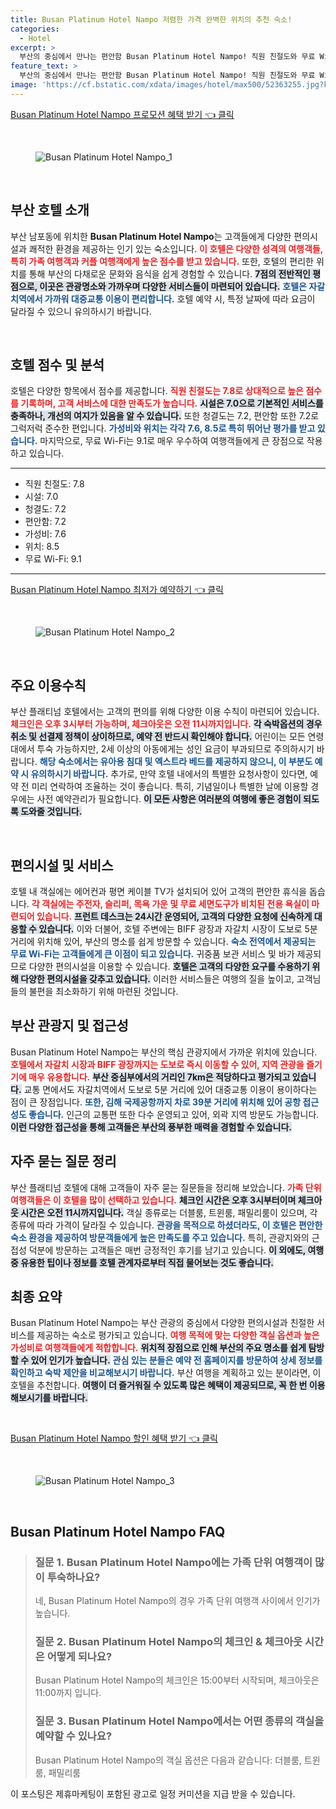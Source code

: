 ```yaml
---
title: Busan Platinum Hotel Nampo 저렴한 가격 완벽한 위치의 추천 숙소!
categories:
  - Hotel
excerpt: >
  부산의 중심에서 만나는 편안함 Busan Platinum Hotel Nampo! 직원 친절도와 무료 WiFi가 높은 점수를 기록하며 자갈치 시장과 BIFF 광장이 도보 5분 거리에 위치해 있어 위치 장점도 뛰어난 이곳! 커플 여행객들에게 특히 인기 있는 숙소입니다.
feature_text: >
  부산의 중심에서 만나는 편안함 Busan Platinum Hotel Nampo! 직원 친절도와 무료 WiFi가 높은 점수를 기록하며 자갈치 시장과 BIFF 광장이 도보 5분 거리에 위치해 있어 위치 장점도 뛰어난 이곳! 커플 여행객들에게 특히 인기 있는 숙소입니다.
image: 'https://cf.bstatic.com/xdata/images/hotel/max500/52363255.jpg?k=ae85258d31727e90709be4ea733ffa9f7e7a0809b3729843a5531c8e030fe772&o=&hp=1'
---
```


<p><a class="modoo-button" href="https://tinyurl.com/2d2zfyro" rel="nofollow noopener">Busan Platinum Hotel Nampo 프로모션 혜택 받기 👈 클릭</a></p><br/>
<figure class="image"><img alt="Busan Platinum Hotel Nampo_1" src="https://cf.bstatic.com/xdata/images/hotel/max1024x768/85947131.jpg?k=f5093b789e21e68e642727db2fd030c0226ab64ceffa40c914a170881b6c6c36&amp;o=&amp;hp=1"/></figure><br/>

<h2 data-ke-size="size26" id="부산-호텔-소개">부산 호텔 소개</h2>
<p data-ke-size="size16">부산 남포동에 위치한 <b>Busan Platinum Hotel Nampo</b>는 고객들에게 다양한 편의시설과 쾌적한 환경을 제공하는 인기 있는 숙소입니다. <b><span style="color: #ee2323;">이 호텔은 다양한 성격의 여행객들, 특히 가족 여행객과 커플 여행객에게 높은 점수를 받고 있습니다.</span></b> 또한, 호텔의 편리한 위치를 통해 부산의 다채로운 문화와 음식을 쉽게 경험할 수 있습니다. <b><span style="background-color: #21538527;">7점의 전반적인 평점으로, 이곳은 관광명소와 가까우며 다양한 서비스들이 마련되어 있습니다.</span></b> <b><span style="color: #1a5490;">호텔은 자갈치역에서 가까워 대중교통 이용이 편리합니다.</span></b> 호텔 예약 시, 특정 날짜에 따라 요금이 달라질 수 있으니 유의하시기 바랍니다.</p>
<p data-ke-size="size16"> </p>
<h2 data-ke-size="size23" id="호텔-점수-상세">호텔 점수 및 분석</h2>
<p data-ke-size="size16">호텔은 다양한 항목에서 점수를 제공합니다. <b><span style="color: #ee2323;">직원 친절도는 7.8로 상대적으로 높은 점수를 기록하며, 고객 서비스에 대한 만족도가 높습니다.</span></b> <b><span style="background-color: #21538527;">시설은 7.0으로 기본적인 서비스를 충족하나, 개선의 여지가 있음을 알 수 있습니다.</span></b> 또한 청결도는 7.2, 편안함 또한 7.2로 그럭저럭 준수한 편입니다. <b><span style="color: #1a5490;">가성비와 위치는 각각 7.6, 8.5로 특히 뛰어난 평가를 받고 있습니다.</span></b> 마지막으로, 무료 Wi-Fi는 9.1로 매우 우수하여 여행객들에게 큰 장점으로 작용하고 있습니다.</p>
<hr contenteditable="false" data-ke-style="style5" data-ke-type="horizontalRule"/>
<ul data-ke-list-type="disc" style="list-style-type: disc;">
<li>직원 친절도: 7.8</li>
<li>시설: 7.0</li>
<li>청결도: 7.2</li>
<li>편안함: 7.2</li>
<li>가성비: 7.6</li>
<li>위치: 8.5</li>
<li>무료 Wi-Fi: 9.1</li>
</ul>
<hr contenteditable="false" data-ke-style="style5" data-ke-type="horizontalRule"/>
<p><a class="modoo-button" href="https://tinyurl.com/2d2zfyro" rel="nofollow noopener">Busan Platinum Hotel Nampo 최저가 예약하기 👈 클릭</a></p><br/>
<figure class="image"><img alt="Busan Platinum Hotel Nampo_2" src="https://cf.bstatic.com/xdata/images/hotel/max500/52363255.jpg?k=ae85258d31727e90709be4ea733ffa9f7e7a0809b3729843a5531c8e030fe772&amp;o=&amp;hp=1"/></figure><br/>
<h2 data-ke-size="size23" id="주요-이용수칙">주요 이용수칙</h2>
<p data-ke-size="size16">부산 플래티넘 호텔에서는 고객의 편의를 위해 다양한 이용 수칙이 마련되어 있습니다. <b><span style="color: #ee2323;">체크인은 오후 3시부터 가능하며, 체크아웃은 오전 11시까지입니다.</span></b> <b><span style="background-color: #21538527;">각 숙박옵션의 경우 취소 및 선결제 정책이 상이하므로, 예약 전 반드시 확인해야 합니다.</span></b> 어린이는 모든 연령대에서 투숙 가능하지만, 2세 이상의 아동에게는 성인 요금이 부과되므로 주의하시기 바랍니다. <b><span style="color: #1a5490;">해당 숙소에서는 유아용 침대 및 엑스트라 베드를 제공하지 않으니, 이 부분도 예약 시 유의하시기 바랍니다.</span></b> 추가로, 만약 호텔 내에서의 특별한 요청사항이 있다면, 예약 전 미리 연락하여 조율하는 것이 좋습니다. 특히, 기념일이나 특별한 날에 이용할 경우에는 사전 예약관리가 필요합니다. <b><span style="background-color: #21538527;">이 모든 사항은 여러분의 여행에 좋은 경험이 되도록 도와줄 것입니다.</span></b></p>
<p data-ke-size="size16"> </p>
<h2 data-ke-size="size23" id="편의시설-및-서비스">편의시설 및 서비스</h2>
<p data-ke-size="size16">호텔 내 객실에는 에어컨과 평면 케이블 TV가 설치되어 있어 고객의 편안한 휴식을 돕습니다. <b><span style="color: #ee2323;">각 객실에는 주전자, 슬리퍼, 목욕 가운 및 무료 세면도구가 비치된 전용 욕실이 마련되어 있습니다.</span></b> <b><span style="background-color: #21538527;">프런트 데스크는 24시간 운영되어, 고객의 다양한 요청에 신속하게 대응할 수 있습니다.</span></b> 이와 더불어, 호텔 주변에는 BIFF 광장과 자갈치 시장이 도보로 5분 거리에 위치해 있어, 부산의 명소를 쉽게 방문할 수 있습니다. <b><span style="color: #1a5490;">숙소 전역에서 제공되는 무료 Wi-Fi는 고객들에게 큰 이점이 되고 있습니다.</span></b> 귀중품 보관 서비스 및 바가 제공되므로 다양한 편의시설을 이용할 수 있습니다. <b><span style="background-color: #21538527;">호텔은 고객의 다양한 요구를 수용하기 위해 다양한 편의시설을 갖추고 있습니다.</span></b> 이러한 서비스들은 여행의 질을 높이고, 고객님들의 불편을 최소화하기 위해 마련된 것입니다.</p>
<h2 data-ke-size="size26" id="부산-관광지-접근성">부산 관광지 및 접근성</h2>
<p data-ke-size="size16">Busan Platinum Hotel Nampo는 부산의 핵심 관광지에서 가까운 위치에 있습니다. <b><span style="color: #ee2323;">호텔에서 자갈치 시장과 BIFF 광장까지는 도보로 즉시 이동할 수 있어, 지역 관광을 즐기기에 매우 유용합니다.</span></b> <b><span style="background-color: #21538527;">부산 중심부에서의 거리인 7km은 적당하다고 평가되고 있습니다.</span></b> 교통 면에서도 자갈치역에서 도보로 5분 거리에 있어 대중교통 이용이 용이하다는 점이 큰 장점입니다. <b><span style="color: #1a5490;">또한, 김해 국제공항까지 차로 39분 거리에 위치해 있어 공항 접근성도 좋습니다.</span></b> 인근의 교통편 또한 다수 운영되고 있어, 외곽 지역 방문도 가능합니다. <b><span style="background-color: #21538527;">이런 다양한 접근성을 통해 고객들은 부산의 풍부한 매력을 경험할 수 있습니다.</span></b></p>
<h2 data-ke-size="size23" id="자주-묻는-질문">자주 묻는 질문 정리</h2>
<p data-ke-size="size16">부산 플래티넘 호텔에 대해 고객들이 자주 묻는 질문들을 정리해 보았습니다. <b><span style="color: #ee2323;">가족 단위 여행객들은 이 호텔을 많이 선택하고 있습니다.</span></b> <b><span style="background-color: #21538527;">체크인 시간은 오후 3시부터이며 체크아웃 시간은 오전 11시까지입니다.</span></b> 객실 종류로는 더블룸, 트윈룸, 패밀리룸이 있으며, 각 종류에 따라 가격이 달라질 수 있습니다. <b><span style="color: #1a5490;">관광을 목적으로 하셨더라도, 이 호텔은 편안한 숙소 환경을 제공하여 방문객들에게 높은 만족도를 주고 있습니다.</span></b> 특히, 관광지와의 근접성 덕분에 방문하는 고객들은 매번 긍정적인 후기를 남기고 있습니다. <b><span style="background-color: #21538527;">이 외에도, 여행 중 유용한 팁이나 정보를 호텔 관계자로부터 직접 물어보는 것도 좋습니다.</span></b></p>
<h2 data-ke-size="size23" id="최종-요약">최종 요약</h2>
<p data-ke-size="size16">Busan Platinum Hotel Nampo는 부산 관광의 중심에서 다양한 편의시설과 친절한 서비스를 제공하는 숙소로 평가되고 있습니다. <b><span style="color: #ee2323;">여행 목적에 맞는 다양한 객실 옵션과 높은 가성비로 여행객들에게 적합합니다.</span></b> <b><span style="background-color: #21538527;">위치적 장점으로 인해 부산의 주요 명소를 쉽게 탐방할 수 있어 인기가 높습니다.</span></b> <b><span style="color: #1a5490;">관심 있는 분들은 예약 전 홈페이지를 방문하여 상세 정보를 확인하고 숙박 제안을 비교해보시기 바랍니다.</span></b> 부산 여행을 계획하고 있는 분이라면, 이 호텔을 추천합니다. <b><span style="background-color: #21538527;">여행이 더 즐거워질 수 있도록 많은 혜택이 제공되므로, 꼭 한 번 이용해보시기를 바랍니다.</span></b></p>
<p data-ke-size="size16"> </p>

<p><a class="modoo-button" href="https://tinyurl.com/2d2zfyro" rel="nofollow noopener">Busan Platinum Hotel Nampo 할인 혜택 받기 👈 클릭</a></p><br>

<figure class="image"><img src="https://cf.bstatic.com/xdata/images/hotel/max500/85947155.jpg?k=d768f4e7268e78a4da93b11b600ede059318f8d06404e6f2ed72705caf8bf299&o=&hp=1" alt="Busan Platinum Hotel Nampo_3"></figure><br>
<h2 id="Busan Platinum Hotel Nampo_FAQ">Busan Platinum Hotel Nampo FAQ</h2>
<div itemscope="" itemtype="https://schema.org/FAQPage"> 
<blockquote> 
<div itemscope="" itemprop="mainEntity" itemtype="https://schema.org/Question"> 
<h3 id="질문_1" itemprop="name">질문 1. Busan Platinum Hotel Nampo에는 가족 단위 여행객이 많이 투숙하나요?</h3> 
<div itemscope="" itemprop="acceptedAnswer" itemtype="https://schema.org/Answer"> 
<span itemprop="text"> 
<p>네, Busan Platinum Hotel Nampo의 경우 가족 단위 여행객 사이에서 인기가 높습니다.</p> 
</span> 
</div> 
</div> 

<div itemscope="" itemprop="mainEntity" itemtype="https://schema.org/Question"> 
<h3 id="질문_2" itemprop="name">질문 2. Busan Platinum Hotel Nampo의 체크인 & 체크아웃 시간은 어떻게 되나요?</h3> 
<div itemscope="" itemprop="acceptedAnswer" itemtype="https://schema.org/Answer"> 
<span itemprop="text"> 
<p>Busan Platinum Hotel Nampo의 체크인은 15:00부터 시작되며, 체크아웃은 11:00까지 입니다.</p> 
</span> 
</div> 
</div> 

<div itemscope="" itemprop="mainEntity" itemtype="https://schema.org/Question"> 
<h3 id="질문_3" itemprop="name">질문 3. Busan Platinum Hotel Nampo에서는 어떤 종류의 객실을 예약할 수 있나요?</h3> 
<div itemscope="" itemprop="acceptedAnswer" itemtype="https://schema.org/Answer"> 
<span itemprop="text"> 
<p>Busan Platinum Hotel Nampo의 객실 옵션은 다음과 같습니다: 더블룸, 트윈룸, 패밀리룸</p> 
</span> 
</div> 
</div> 
</blockquote> 
</div><p>이 포스팅은 제휴마케팅이 포함된 광고로 일정 커미션을 지급 받을 수 있습니다.</p>

